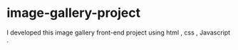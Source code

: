 # image-gallery-project
I developed this image gallery front-end project using html , css , Javascript .
